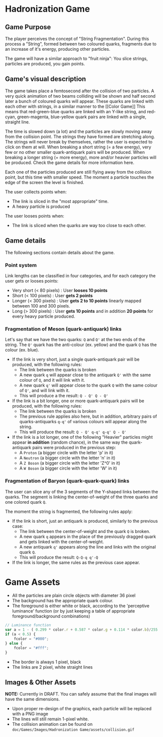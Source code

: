 # Hadronization Game

## Game Purpose

The player perceives the concept of "String Fragmentation". During this process a "String", formed between two coloured quarks, fragments due to an increase of it's energy, producing other particles. 

The game will have a similar approach to "fruit ninja": You slice strings, particles are produced, you gain points.

## Game's visual description

The game takes place a femtosecond after the collision of two particles. A very quick animation of two beams colliding will be shown and half second later a bunch of coloured quarks will appear. These quarks are linked with each other with strings, in a similar manner to the [[Color Game]] This means that red-green-blue quarks are linked with an Y-like string, and red-cyan, green-magenta, blue-yellow quark pairs are linked with a single, straight line.

The time is slowed down (a lot) and the particles are slowly moving away from the collision point. The strings they have formed are stretching along. The strings will never break by themselves, rather the user is expected to click on them at will. When breaking a short string (= a few energy), very few or no other smaller quark-antiquark pairs will be produced. When breaking a longer string (= more energy), more and/or heavier particles will be produced. Check the game details for more information here.

Each one of the particles produced are still flying away from the collision point, but this time with smaller speed. The moment a particle touches the edge of the screen the level is finished.

The user collects points when:
 * The link is sliced in the "most appropriate" time.
 * A heavy particle is produced

The user looses points when:
 * The link is sliced when the quarks are way too close to each other.

## Game details

The following sections contain details about the game.

### Point system

Link lengths can be classified in four categories, and for each category the user gets or looses points:

 * Very short (< 80 pixels) : User **looses 10 points**
 * Short (< 100 pixels) : User **gets 2 points**
 * Longer (< 300 pixels) : User **gets 2 to 10 points** linearly mapped between 100 and 300 pixels.
 * Long (> 300 pixels) : User **gets 10 points** and in addition **20 points** for every heavy particle produced.

### Fragmentation of Meson (quark-antiquark) links

Let's say that we have the two quarks: `Q` and `Q'` at the two ends of the string. The `Q'` quark has the anti-colour (ex. yellow) and the quark `Q` has the colour (ex. blue).

 * If the link is very short, just a single quark-antiquark pair will be produced, with the following rules:
     - The link between the quarks is broken
     - A new quark `q` will appear close to the antiquark `Q'` with the same colour of `Q`, and it will link with it.
     - A new quark `q'` will appear close to the quark `Q` with the same colour of `Q'`, and will link with it.
     - This will produce a the result: `Q - Q' Q - Q'`
 * If the link is a bit longer, one or more quark-antiquark pairs will be produced, with the following rules: 
     - The link between the quarks is broken
     - The previous rule applies also here, but in addition, arbitrary pairs of quarks-antiquarks `q-q'` of various colours will appear along the string.
     - This will produce the result: `Q - Q' q-q' q-q' Q - Q'`
 * If the link is a lot longer, one of the following "Heavier" particles might appear **in addition** (random chance), in the same way the quark-antiquark pairs were produced in the previous step:
     - A `Proton` (a bigger circle with the letter 'p' in it)
     - A `Neutron` (a bigger circle with the letter 'n' in it)
     - A `Z Boson` (a bigger circle with the letter 'Z^0' in it)
     - A `W Boson` (a bigger circle with the letter 'W' in it)

### Fragmentation of Baryon (quark-quark-quark) links

The user can slice any of the 3 segments of the Y-shaped links between the quarks. The segment is linking the center-of-weight of the three quarks and one colored quark `Q`.

The moment the string is fragmented, the following rules apply:
 * If the link is short, just an antiquark is produced, similarly to the previous case:
    - The link between the center-of-weight and the quark `Q` is broken.
    - A new quark `q` appears in the place of the previously dragged quark and gets linked with the center-of-weight.
    - A new antiquark `q'` appears along the line and links with the original quark `Q`.
    - This will produce the result: `Q-Q-q q'-Q`
 * If the link is longer, the same rules as the previous case appear.

# Game Assets

 * All the particles are plain circle objects with diameter 36 pixel
 * The background has the appropriate quark colour. 
 * The foreground is either white or black, according to the 'perceptive luminance' function (or by just keeping a table of appropriate foreground/background combinations)

```javascript
// Luminance function
var a = 1 - ( 0.299 * color.r + 0.587 * color.g + 0.114 * color.b)/255
if (a < 0.5) {
    fcolor = "#000";
} else {
    fcolor = "#fff";
}
```
 * The border is always 1 pixel, black
 * The links are 2 pixel, white straight lines

## Images & Other Assets

**NOTE:** Currently in DRAFT. You can safely assume that the final images will have the same dimensions.

 * Upon proper re-design of the graphics, each particle will be replaced with a PNG image
 * The lines will still remain 1-pixel white.
 * The collision animation can be found on `doc/Games/Images/Hadronization Game/assets/collision.gif`

